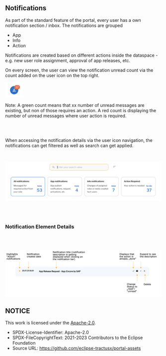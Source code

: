 ## Notifications

As part of the standard feature of the portal, every user has a own notification section / inbox.
The notifications are grouped

- App
- Info
- Action

Notifications are created based on different actions inside the dataspace - e.g. new user role assignment, approval of app releases, etc.

On every screen, the user can view the notification unread count via the count added on the user icon on the top right.

<img width="58" alt="image" src="https://raw.githubusercontent.com/eclipse-tractusx/portal-assets/main/docs/static/icon-profile-notifications.png">

Note: A green count means that xx number of unread messages are existing, but non of those requires an action.
A red count is displaying the number of unread messages where user action is required.

<br>
<br>

When accessing the notification details via the user icon navigation, the notifications can get filtered as well as search can get applied.

<br>

<p align="center">
<img width="608" alt="image" src="https://raw.githubusercontent.com/eclipse-tractusx/portal-assets/main/docs/static/notification-grouping.png">
</p>

<br>
<br>

### Notification Element Details

<br>
<br>

<p align="center">
<img width="703" alt="image" src="https://raw.githubusercontent.com/eclipse-tractusx/portal-assets/main/docs/static/notification-details.png">
</p>

## NOTICE

This work is licensed under the [Apache-2.0](https://www.apache.org/licenses/LICENSE-2.0).

- SPDX-License-Identifier: Apache-2.0
- SPDX-FileCopyrightText: 2021-2023 Contributors to the Eclipse Foundation
- Source URL: https://github.com/eclipse-tractusx/portal-assets
